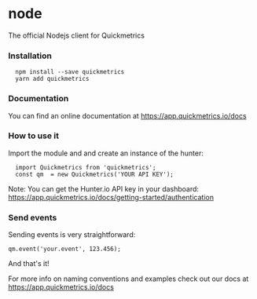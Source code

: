 # node
The official Nodejs client for Quickmetrics

### Installation
```
  npm install --save quickmetrics
  yarn add quickmetrics
```

### Documentation
You can find an online documentation at https://app.quickmetrics.io/docs

### How to use it
Import the module and and create an instance of the hunter:

```
  import Quickmetrics from 'quickmetrics';
  const qm  = new Quickmetrics('YOUR API KEY');
```

Note: You can get the Hunter.io API key in your dashboard: https://app.quickmetrics.io/docs/getting-started/authentication

### Send events
Sending events is very straightforward:

`qm.event('your.event', 123.456);`

And that's it!

For more info on naming conventions and examples check out our docs at https://app.quickmetrics.io/docs
